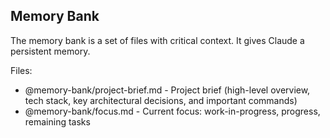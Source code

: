 <project-level-instructions>

## Memory Bank

The memory bank is a set of files with critical context. It gives Claude a persistent memory.

Files:

- @memory-bank/project-brief.md - Project brief (high-level overview, tech stack, key architectural decisions, and important commands)
- @memory-bank/focus.md - Current focus: work-in-progress, progress, remaining tasks

</project-level-instructions>
